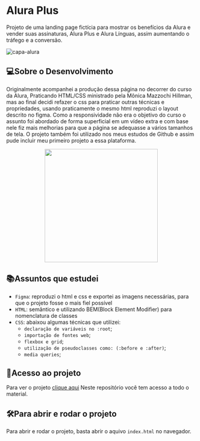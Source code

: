 # Alura Plus
Projeto de uma landing page fictícia para mostrar os benefícios da Alura e vender suas assinaturas, Alura Plus e Alura Línguas, assim aumentando o tráfego e a conversão.

![capa-alura](https://github.com/RozangelaPeixoto/alura-plus/assets/140510936/8ed23319-0196-4e34-8118-b25d2a5064f3)

## 💻Sobre o Desenvolvimento
Originalmente acompanhei a produção dessa página no decorrer do curso da Alura, Praticando HTML/CSS ministrado pela Mônica Mazzochi Hillman, mas ao final decidi refazer o css para praticar outras técnicas e propriedades, usando praticamente o mesmo html reproduzi o layout descrito no figma. Como a responsividade não era o objetivo do curso o assunto foi abordado de forma superficial em um vídeo extra e com base nele fiz mais melhorias para que a página se adequasse a vários tamanhos de tela. O projeto também foi utilizado nos meus estudos de Github e assim pude incluir meu primeiro projeto a essa plataforma.
<div align="center"> 
  <img src="https://github.com/RozangelaPeixoto/alura-plus/assets/140510936/11bddcb9-ffbc-4fcf-b3ae-f8bba156da84" width="300">
</div>

## 📚Assuntos que estudei
* `Figma`: reproduzi o html e css e exportei as imagens necessárias, para que o projeto fosse o mais fiel possível
* `HTML`: semântico e utilizando BEM(Block Element Modifier) para nomenclatura de classes 
* `CSS`: abaixou algumas técnicas que utilizei:
  * `declaração de variáveis no :root`;
  * `importação de fontes web`;
  * `flexbox e grid`;
  * `utilização de pseudoclasses como: (:before e :after)`;
  * `media queries`;

## 📁Acesso ao projeto
Para ver o projeto [clique aqui](https://alura-plus-red-two.vercel.app/)
Neste repositório você tem acesso a todo o material.

## 🛠️Para abrir e rodar o projeto
Para abrir e rodar o projeto, basta abrir o aquivo `index.html` no navegador.
